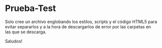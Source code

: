 # Prueba-Test

Solo cree un archivo englobando los estilos, scripts y el código HTML5 para evitar separarlos y a la hora de descargarlos de error por las carpetas en las que se descarga.

Saludos!
